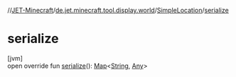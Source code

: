 //[JET-Minecraft](../../../index.md)/[de.jet.minecraft.tool.display.world](../index.md)/[SimpleLocation](index.md)/[serialize](serialize.md)

# serialize

[jvm]\
open override fun [serialize](serialize.md)(): [Map](https://kotlinlang.org/api/latest/jvm/stdlib/kotlin.collections/-map/index.html)&lt;[String](https://kotlinlang.org/api/latest/jvm/stdlib/kotlin/-string/index.html), [Any](https://kotlinlang.org/api/latest/jvm/stdlib/kotlin/-any/index.html)&gt;
